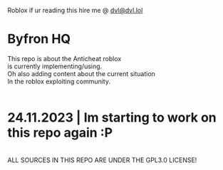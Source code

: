 Roblox if ur reading this hire me @ dvl@dvl.lol<br>
# Byfron HQ
This repo is about the Anticheat roblox<br>
is currently implementing/using.<br>
Oh also adding content about the current situation<br>
In the roblox exploiting community.<br>
<br>
# 24.11.2023 | Im starting to work on this repo again :P<br>
<br>
ALL SOURCES IN THIS REPO ARE UNDER THE GPL3.0 LICENSE!
